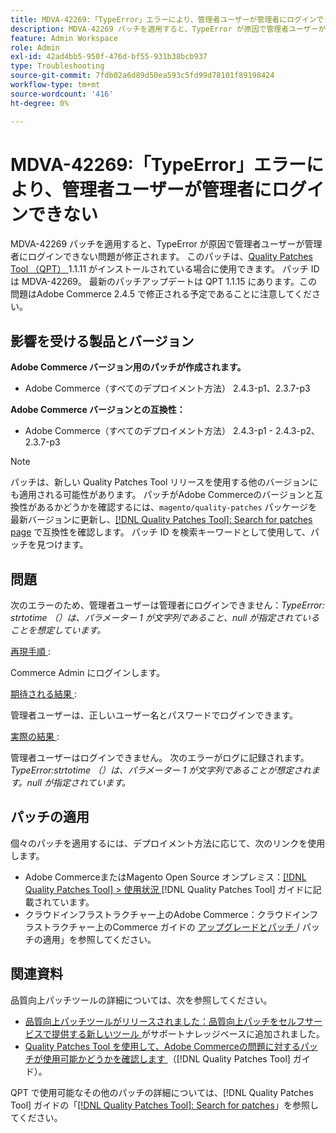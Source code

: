 ```yaml
---
title: MDVA-42269:「TypeError」エラーにより、管理者ユーザーが管理者にログインできない
description: MDVA-42269 パッチを適用すると、TypeError が原因で管理者ユーザーが管理者にログインできない問題が修正されます。 このパッチは、[Quality Patches Tool （QPT） ] （https://experienceleague.adobe.com/en/docs/commerce-operations/tools/quality-patches-tool/quality-patches-tool-to-self-serve-quality-patches） 1.1.11 がインストールされている場合に利用できます。  パッチ ID は MDVA-42269。  最新のパッチアップデートは QPT 1.1.15 にあります。この問題はAdobe Commerce 2.4.5 で修正される予定であることに注意してください。
feature: Admin Workspace
role: Admin
exl-id: 42ad4bb5-950f-476d-bf55-931b38bcb937
type: Troubleshooting
source-git-commit: 7fdb02a6d89d50ea593c5fd99d78101f89198424
workflow-type: tm+mt
source-wordcount: '416'
ht-degree: 0%

---
```


# MDVA-42269:「TypeError」エラーにより、管理者ユーザーが管理者にログインできない

MDVA-42269 パッチを適用すると、TypeError が原因で管理者ユーザーが管理者にログインできない問題が修正されます。 このパッチは、[Quality Patches Tool （QPT） ](https://experienceleague.adobe.com/en/docs/commerce-operations/tools/quality-patches-tool/quality-patches-tool-to-self-serve-quality-patches)1.1.11 がインストールされている場合に使用できます。  パッチ ID は MDVA-42269。  最新のパッチアップデートは QPT 1.1.15 にあります。この問題はAdobe Commerce 2.4.5 で修正される予定であることに注意してください。

## 影響を受ける製品とバージョン

**Adobe Commerce バージョン用のパッチが作成されます。**

* Adobe Commerce（すべてのデプロイメント方法） 2.4.3-p1、2.3.7-p3

**Adobe Commerce バージョンとの互換性：**

* Adobe Commerce（すべてのデプロイメント方法） 2.4.3-p1 - 2.4.3-p2、2.3.7-p3

>[!NOTE]
>
>パッチは、新しい Quality Patches Tool リリースを使用する他のバージョンにも適用される可能性があります。 パッチがAdobe Commerceのバージョンと互換性があるかどうかを確認するには、`magento/quality-patches` パッケージを最新バージョンに更新し、[[!DNL Quality Patches Tool]: Search for patches page](https://experienceleague.adobe.com/en/docs/commerce-operations/tools/quality-patches-tool/quality-patches-tool-to-self-serve-quality-patches) で互換性を確認します。 パッチ ID を検索キーワードとして使用して、パッチを見つけます。

## 問題

次のエラーのため、管理者ユーザーは管理者にログインできません：*TypeError: strtotime （）は、パラメーター 1 が文字列であること、null が指定されていることを想定しています。*

<u> 再現手順 </u>:

Commerce Admin にログインします。

<u> 期待される結果 </u>:

管理者ユーザーは、正しいユーザー名とパスワードでログインできます。

<u> 実際の結果 </u>:

管理者ユーザーはログインできません。 次のエラーがログに記録されます。*TypeError:strtotime （）は、パラメーター 1 が文字列であることが想定されます。null が指定されています。*

## パッチの適用

個々のパッチを適用するには、デプロイメント方法に応じて、次のリンクを使用します。

* Adobe CommerceまたはMagento Open Source オンプレミス：[[!DNL Quality Patches Tool] > 使用状況 ](/help/tools/quality-patches-tool/usage.md)[!DNL Quality Patches Tool] ガイドに記載されています。
* クラウドインフラストラクチャー上のAdobe Commerce：クラウドインフラストラクチャー上のCommerce ガイドの [ アップグレードとパッチ ](https://experienceleague.adobe.com/docs/commerce-cloud-service/user-guide/develop/upgrade/apply-patches.html)/ パッチの適用」を参照してください。

## 関連資料

品質向上パッチツールの詳細については、次を参照してください。

* [ 品質向上パッチツールがリリースされました：品質向上パッチをセルフサービスで提供する新しいツール ](https://experienceleague.adobe.com/en/docs/commerce-operations/tools/quality-patches-tool/quality-patches-tool-to-self-serve-quality-patches) がサポートナレッジベースに追加されました。
* [Quality Patches Tool を使用して、Adobe Commerceの問題に対するパッチが使用可能かどうかを確認します ](/help/tools/quality-patches-tool/patches-available-in-qpt/check-patch-for-magento-issue-with-magento-quality-patches.md) （[!DNL Quality Patches Tool] ガイド）。

QPT で使用可能なその他のパッチの詳細については、[!DNL Quality Patches Tool] ガイドの「[[!DNL Quality Patches Tool]: Search for patches](https://experienceleague.adobe.com/tools/commerce-quality-patches/index.html)」を参照してください。

